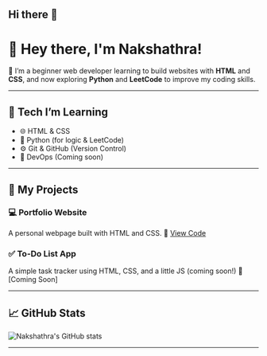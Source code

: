 ## Hi there 👋
# 👋 Hey there, I'm Nakshathra!

🌱 I’m a beginner web developer learning to build websites with **HTML** and **CSS**, and now exploring **Python** and **LeetCode** to improve my coding skills.

---

## 🚀 Tech I’m Learning

- 🌐 HTML & CSS
- 🐍 Python (for logic & LeetCode)
- ⚙️ Git & GitHub (Version Control)
- 🔧 DevOps (Coming soon)

---

## 🧰 My Projects

### 💻 Portfolio Website
A personal webpage built with HTML and CSS.
🔗 [View Code](https://github.com/your-username/portfolio-site)

### ✅ To-Do List App
A simple task tracker using HTML, CSS, and a little JS (coming soon!)
🔗 [Coming Soon]

---

## 📈 GitHub Stats

![Nakshathra's GitHub stats](https://github-readme-stats.vercel.app/api?username=your-username&show_icons=true&theme=tokyonight)

---


